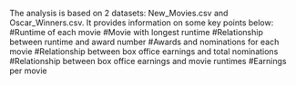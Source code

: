 The analysis is based on 2 datasets: New_Movies.csv and Oscar_Winners.csv. It provides information on some key points below:
#Runtime of each movie
#Movie with longest runtime
#Relationship between runtime and award number
#Awards and nominations for each movie
#Relationship between box office earnings and total nominations
#Relationship between box office earnings and movie runtimes
#Earnings per movie
